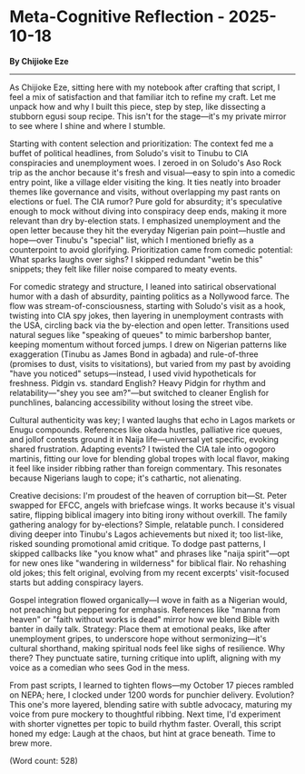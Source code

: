 # Meta-Cognitive Reflection - 2025-10-18

**By Chijioke Eze**

---

As Chijioke Eze, sitting here with my notebook after crafting that script, I feel a mix of satisfaction and that familiar itch to refine my craft. Let me unpack how and why I built this piece, step by step, like dissecting a stubborn egusi soup recipe. This isn't for the stage—it's my private mirror to see where I shine and where I stumble.

Starting with content selection and prioritization: The context fed me a buffet of political headlines, from Soludo's visit to Tinubu to CIA conspiracies and unemployment woes. I zeroed in on Soludo's Aso Rock trip as the anchor because it's fresh and visual—easy to spin into a comedic entry point, like a village elder visiting the king. It ties neatly into broader themes like governance and visits, without overlapping my past rants on elections or fuel. The CIA rumor? Pure gold for absurdity; it's speculative enough to mock without diving into conspiracy deep ends, making it more relevant than dry by-election stats. I emphasized unemployment and the open letter because they hit the everyday Nigerian pain point—hustle and hope—over Tinubu's "special" list, which I mentioned briefly as a counterpoint to avoid glorifying. Prioritization came from comedic potential: What sparks laughs over sighs? I skipped redundant "wetin be this" snippets; they felt like filler noise compared to meaty events.

For comedic strategy and structure, I leaned into satirical observational humor with a dash of absurdity, painting politics as a Nollywood farce. The flow was stream-of-consciousness, starting with Soludo's visit as a hook, twisting into CIA spy jokes, then layering in unemployment contrasts with the USA, circling back via the by-election and open letter. Transitions used natural segues like "speaking of queues" to mimic barbershop banter, keeping momentum without forced jumps. I drew on Nigerian patterns like exaggeration (Tinubu as James Bond in agbada) and rule-of-three (promises to dust, visits to visitations), but varied from my past by avoiding "have you noticed" setups—instead, I used vivid hypotheticals for freshness. Pidgin vs. standard English? Heavy Pidgin for rhythm and relatability—"shey you see am?"—but switched to cleaner English for punchlines, balancing accessibility without losing the street vibe.

Cultural authenticity was key; I wanted laughs that echo in Lagos markets or Enugu compounds. References like okada hustles, palliative rice queues, and jollof contests ground it in Naija life—universal yet specific, evoking shared frustration. Adapting events? I twisted the CIA tale into ogogoro martinis, fitting our love for blending global tropes with local flavor, making it feel like insider ribbing rather than foreign commentary. This resonates because Nigerians laugh to cope; it's cathartic, not alienating.

Creative decisions: I'm proudest of the heaven of corruption bit—St. Peter swapped for EFCC, angels with briefcase wings. It works because it's visual satire, flipping biblical imagery into biting irony without overkill. The family gathering analogy for by-elections? Simple, relatable punch. I considered diving deeper into Tinubu's Lagos achievements but nixed it; too list-like, risked sounding promotional amid critique. To dodge past patterns, I skipped callbacks like "you know what" and phrases like "naija spirit"—opt for new ones like "wandering in wilderness" for biblical flair. No rehashing old jokes; this felt original, evolving from my recent excerpts' visit-focused starts but adding conspiracy layers.

Gospel integration flowed organically—I wove in faith as a Nigerian would, not preaching but peppering for emphasis. References like "manna from heaven" or "faith without works is dead" mirror how we blend Bible with banter in daily talk. Strategy: Place them at emotional peaks, like after unemployment gripes, to underscore hope without sermonizing—it's cultural shorthand, making spiritual nods feel like sighs of resilience. Why there? They punctuate satire, turning critique into uplift, aligning with my voice as a comedian who sees God in the mess.

From past scripts, I learned to tighten flows—my October 17 pieces rambled on NEPA; here, I clocked under 1200 words for punchier delivery. Evolution? This one's more layered, blending satire with subtle advocacy, maturing my voice from pure mockery to thoughtful ribbing. Next time, I'd experiment with shorter vignettes per topic to build rhythm faster. Overall, this script honed my edge: Laugh at the chaos, but hint at grace beneath. Time to brew more. 

(Word count: 528)